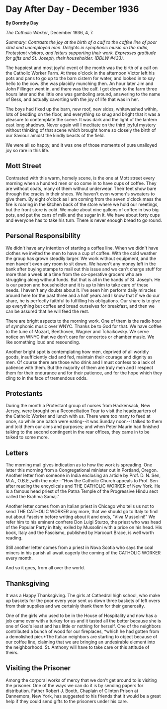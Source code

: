 Day After Day - December 1936
=============================

**By Dorothy Day**

*The Catholic Worker*, December 1936, 4, 7.

*Summary: Contrasts the joy at the birth of a calf to the coffee line of
poor clad and unemployed men. Delights in symphonic music on the radio,
Protestant visitors, and letters supporting their work. Expresses
gratitude for gifts and St. Joseph, their householder. (DDLW \#433).*

The happiest and most joyful event of the month was the birth of a calf
on the Catholic Worker Farm. At three o'clock in the afternoon Victor
left his pots and pans to go up to the barn cistern for water, and
looked in to say hello to the cow. She was placidly munching then. An
hour later Jim and John Fillinger went in, and there was the calf. I got
down to the farm three hours later and the little one was gamboling
around, answering to the name of Bess, and actually cavorting with the
joy of life that was in her.

The boys had fixed up the barn, new roof, new sides, whitewashed within,
lots of bedding on the floor, and everything so snug and bright that it
was a pleasure to contemplate the scene. It was dark and the light of
the lantern cast long shadows. Never again will I meditate on the third
joyful mystery without thinking of that scene which brought home so
closely the birth of our Saviour amidst the kindly beasts of the field.

We were all so happy, and it was one of those moments of pure unalloyed
joy so rare in this life.

Mott Street
-----------

Contrasted with this warm, homely scene, is the one at Mott street every
morning when a hundred men or so come in to have cups of coffee. They
are without coats, many of them without underwear. Their feet show bare
through the cracks in their shoes. We haven't even women's sweaters to
give them. By eight o'clock as I am coming from the seven o'clock mass
the fire is roaring in the kitchen back of the store where we hold our
meetings, but the front store is cold. We make about nine gallons of
coffee in two big pots, and put the cans of milk and the sugar in it. We
have about forty cups and everyone has to take his turn. There is never
enough bread to go round.

Personal Responsibility
-----------------------

We didn't have any intention of starting a coffee line. When we didn't
have clothes we invited the men to have a cup of coffee. With the cold
weather the group has grown steadily larger. We work without equipment,
and the men haven't even any room to sit down. We haven't any money left
in the bank after buying stamps to mail out this issue and we can't
charge stuff for more than a week at a time from the co-operative
grocers who are struggling along without funds. But that is all in the
hands of St. Joseph. He is our patron and householder and it is up to
him to take care of these needs. I haven't any doubts about it. I've
seen him perform daily miracles around here for the past three and a
half years and I know that if we do our share, he is perfectly faithful
to fulfilling his obligations. Our share is to give up everything but
coffee and bread ourselves for breakfast, and then we can be assured
that he will feed the rest.

There are bright aspects to the morning work. One of them is the radio
hour of symphonic music over WNYC. Thanks be to God for that. We have
coffee to the tune of Mozart, Beethoven, Wagner and Tchaikovsky. We
serve notice on WNYC that we don't care for concertos or chamber music.
We like something loud and resounding.

Another bright spot is contemplating how men, deprived of all worldly
goods, insufficiently clad and fed, maintain their courage and dignity
as men. Of course there are those who drink and I must confess to a lack
of patience with them. But the majority of them are truly men and I
respect them for their endurance and for their patience, and for the
hope which they cling to in the face of tremendous odds.

Protestants
-----------

During the month a Protestant group of nurses from Hackensack, New
Jersey, were brought on a Reconciliation Tour to visit the headquarters
of the Catholic Worker and lunch with us. There were too many to feed at
once, so while one batch were eating--it was Sunday noon--I talked to
them and told them our aims and purposes; and when Peter Maurin had
finished talking to the second contingent in the rear offices, they came
in to be talked to some more.

Letters
-------

The morning mail gives indication as to how the work is spreading. One
letter this morning from a Congregational minister out in Portland,
Oregon. Another letter from someone in India enclosing an article by
Prof. D. N. Sen, M.A., O.B.E.,with the note--"How the Catholic Church
appeals to Prof. Sen after reading the encyclicals and THE CATHOLIC
WORKER of New York. He is a famous head priest of the Patna Temple of
the Progressive Hindu sect called the Brahma Samaj."

Another letter comes from an Italian priest in Chicago who tells us not
to send THE CATHOLIC WORKER any more, that we should go to Italy to find
out about Fascism before writing about it and ends, "Viva Mussolini!" We
refer him to his eminent confrere Don Luigi Sturzo, the priest who was
head of the Popular Party in Italy, exiled by Mussolini with a price on
his head. His book, Italy and the Fascismo, published by Harcourt Brace,
is well worth reading.

Still another letter comes from a priest in Nova Scotia who says the
coal miners in his parish all await eagerly the coming of the CATHOLIC
WORKER every month.

And so it goes, from all over the world.

Thanksgiving
------------

It was a Happy Thanksgiving. The girls at Cathedral high school, who
make up baskets for the poor every year sent us down three baskets of
left overs from their supplies and we certainly thank them for their
generosity.

One of the girls who used to be in the House of Hospitality and now has
a job came over with a turkey for us and it tasted all the better
because she is one of God's least and has little or nothing for herself.
One of the neighbors contributed a bunch of wood for our fireplaces,
*which he had gotten from a demolished pier.*The Italian neighbors are
starting to object because of our coffee line, claiming that we are
bringing an undesirable element into the neighborhood. St. Anthony will
have to take care or this attitude of theirs.

Visiting the Prisoner
---------------------

Among the corporal works of mercy that we don't get around to is
visiting the prisoner. One of the ways we can do it is by sending papers
for distribution. Father Robert J. Booth, Chaplain of Clinton Prison at
Dannemora, New York, has suggested to his friends that it would be a
great help if they could send gifts to the prisoners under his care.
